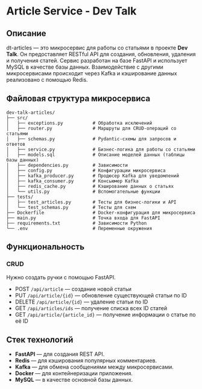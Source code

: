 # Article Service - Dev Talk

## Описание

dt-articles — это микросервис для работы со статьями в проекте **Dev Talk**. Он предоставляет RESTful API для создания, обновления, удаления и получения статей. Сервис разработан на базе FastAPI и использует MySQL в качестве базы данных. Взаимодействие с другими микросервисами происходит через Kafka и кэширование данных реализовано с помощью Redis.

## Файловая структура микросервиса

```
dev-talk-articles/
├── src/
│   ├── exceptions.py           # Обработка исключений
│   ├── router.py               # Маршруты для CRUD-операций со статьями
│   ├── schemas.py              # Pydantic-схемы для запросов и ответов
│   ├── service.py              # Бизнес-логика для работы со статьями
│   ├── models.sql              # Описание моделей данных (таблицы базы данных)
│   ├── dependencies.py         # Зависимости
│   ├── config.py               # Конфигурации микросервиса
│   ├── kafka_producer.py       # Продюсер Kafka для уведомлений
│   ├── kafka_consumer.py       # Консьюмер Kafka
│   ├── redis_cache.py          # Кэширование данных о статьях
│   └── utils.py                # Вспомогательные функции
├── tests/
│   ├── test_articles.py        # Тесты для бизнес-логики и API
│   └── test_schemas.py         # Тесты для схем
├── Dockerfile                  # Docker-конфигурация для микросервиса
├── main.py                     # Точка входа для FastAPI
├── requirements.txt            # Зависимости Python
└── .env                        # Переменные окружения
```

## Функциональность

### CRUD

Нужно создать ручки с помощью FastAPI.

- POST `/api/article` — создание новой статьи
- PUT `/api/article/{id}` — обновление существующей статьи по ID
- DELETE `/api/article/{id}` — удаление статьи по ID
- GET `/api/articles/ids` — получение списка всех ID статей
- GET `/api/article/{article_id}` — получение информации о статье по её ID

## Стек технологий

- **FastAPI** — для создания REST API.
- **Redis** — для кэширования популярных комментариев.
- **Kafka** — для обмена сообщениями между микросервисами.
- **Docker** — для контейнеризации приложения.
- **MySQL** — в качестве основной базы данных.